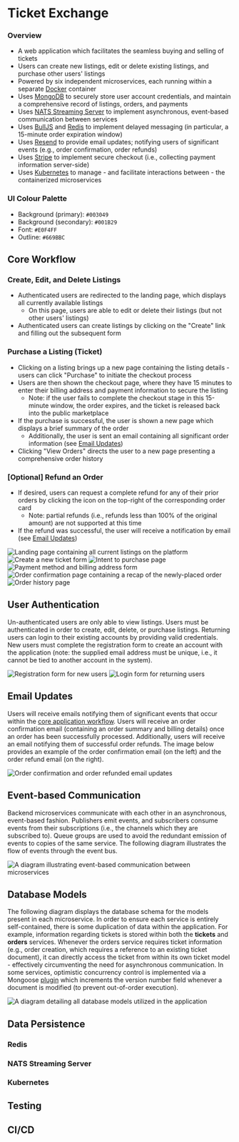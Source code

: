 # Ticket Exchange

### Overview
- A web application which facilitates the seamless buying and selling of tickets
- Users can create new listings, edit or delete existing listings, and purchase other users' listings
- Powered by six independent microservices, each running within a separate [Docker](https://www.docker.com) container
- Uses [MongoDB](https://www.mongodb.com) to securely store user account credentials, and maintain a comprehensive record of listings, orders, and payments
- Uses [NATS Streaming Server](https://nats.io) to implement asynchronous, event-based communication between services
- Uses [BullJS](https://www.npmjs.com/package/bull) and [Redis](https://redis.io) to implement delayed messaging (in particular, a 15-minute order expiration window)
- Uses [Resend](https://resend.com) to provide email updates; notifying users of significant events (e.g., order confirmation, order refunds)
- Uses [Stripe](https://stripe.com/en-ca) to implement secure checkout (i.e., collecting payment information server-side)
- Uses [Kubernetes](https://kubernetes.io) to manage - and facilitate interactions between - the containerized microservices

### UI Colour Palette

- Background (primary): `#003049`
- Background (secondary): `#001B29`
- Font: `#E0F4FF`
- Outline: `#669BBC`

## Core Workflow

### Create, Edit, and Delete Listings

- Authenticated users are redirected to the landing page, which displays all currently available listings
  - On this page, users are able to edit or delete their listings (but not other users' listings)
- Authenticated users can create listings by clicking on the "Create" link and filling out the subsequent form

### Purchase a Listing (Ticket)

- Clicking on a listing brings up a new page containing the listing details - users can click "Purchase" to initiate the checkout process
- Users are then shown the checkout page, where they have 15 minutes to enter their billing address and payment information to secure the listing
  - Note: if the user fails to complete the checkout stage in this 15-minute window, the order expires, and the ticket is released back into the public marketplace
- If the purchase is successful, the user is shown a new page which displays a brief summary of the order
  - Additionally, the user is sent an email containing all significant order information (see [Email Updates](#email-updates))
- Clicking "View Orders" directs the user to a new page presenting a comprehensive order history

### [Optional] Refund an Order
- If desired, users can request a complete refund for any of their prior orders by clicking the icon on the top-right of the corresponding order card
  - Note: partial refunds (i.e., refunds less than 100% of the original amount) are not supported at this time
- If the refund was successful, the user will receive a notification by email (see [Email Updates](#email-updates))

![Landing page containing all current listings on the platform](./images/landing_page.png)
![Create a new ticket form](./images/create_form.png)
![Intent to purchase page](./images/purchase_page.png)
![Payment method and billing address form](./images/checkout_form.png)
![Order confirmation page containing a recap of the newly-placed order](./images/order_confirmation.png)
![Order history page](./images/order_history.png)

## User Authentication

Un-authenticated users are only able to view listings. Users must be authenticated in order to create, edit, delete, or purchase listings. Returning users can login to their existing accounts by providing valid credentials. New users must complete the registration form to create an account with the application (note: the supplied email address must be unique, i.e., it cannot be tied to another account in the system).

![Registration form for new users](./images/registration_form.png)
![Login form for returning users](./images/login_form.png)

## Email Updates

Users will receive emails notifying them of significant events that occur within the [core application workflow](#core-workflow). Users will receive an order confirmation email (containing an order summary and billing details) once an order has been successfully processed. Additionally, users will receive an email notifying them of successful order refunds. The image below provides an example of the order confirmation email (on the left) and the order refund email (on the right).

![Order confirmation and order refunded email updates](./images/email_updates.png)

## Event-based Communication

Backend microservices communicate with each other in an asynchronous, event-based fashion. Publishers emit events, and subscribers consume events from their subscriptions (i.e., the channels which they are subscribed to). Queue groups are used to avoid the redundant emission of events to copies of the same service. The following diagram illustrates the flow of events through the event bus.

![A diagram illustrating event-based communication between microservices](./images/event_flow.png)

## Database Models

The following diagram displays the database schema for the models present in each microservice. In order to ensure each service is entirely self-contained, there is some duplication of data within the application. For example, information regarding tickets is stored within both the **tickets** and **orders** services. Whenever the orders service requires ticket information (e.g., order creation, which requires a reference to an existing ticket document), it can directly access the ticket from within its own ticket model - effectively circumventing the need for asynchronous communication. In some services, optimistic concurrency control is implemented via a Mongoose [plugin](https://www.npmjs.com/package/mongoose-update-if-current) which increments the version number field whenever a document is modified (to prevent out-of-order execution).

![A diagram detailing all database models utilized in the application](./images/data_models.png)

## Data Persistence

### Redis

### NATS Streaming Server

### Kubernetes

## Testing

## CI/CD
